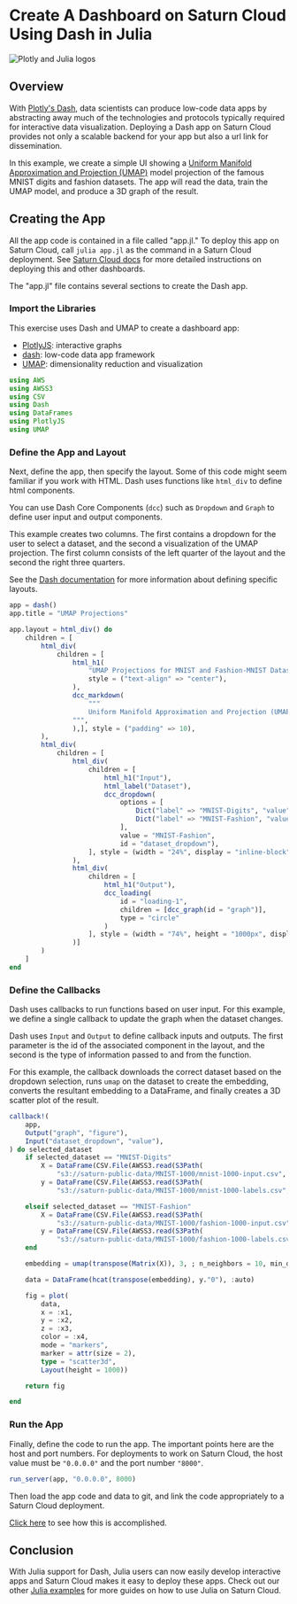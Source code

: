 # Create A Dashboard on Saturn Cloud Using Dash in Julia

![Plotly and Julia logos](https://saturn-public-assets.s3.us-east-2.amazonaws.com/example-resources/plotly_julia_logo.png "doc-image")

## Overview
With [Plotly's Dash](https://dash.plotly.com/), data scientists can produce low-code data apps by abstracting away much of the technologies and protocols typically required for interactive data visualization. Deploying a Dash app on Saturn Cloud provides not only a scalable backend for your app but also a url link for dissemination.

In this example, we create a simple UI showing a [Uniform Manifold Approximation and Projection (UMAP)](https://umap-learn.readthedocs.io/en/latest/) model projection of the famous MNIST digits and fashion datasets. The app will read the data, train the UMAP model, and produce a 3D graph of the result.

## Creating the App
All the app code is contained in a file called "app.jl." To deploy this app on Saturn Cloud, call `julia app.jl` as the command in a Saturn Cloud deployment. See [Saturn Cloud docs](https://saturncloud.io/docs/examples/dashboards/dashboard/) for more detailed instructions on deploying this and other dashboards.

The "app.jl" file contains several sections to create the Dash app. 

### Import the Libraries

This exercise uses Dash and UMAP to create a dashboard app:
* [PlotlyJS](http://juliaplots.org/PlotlyJS.jl/stable/): interactive graphs
* [dash](https://dash.plotly.com/julia): low-code data app framework
* [UMAP](https://github.com/dillondaudert/UMAP.jl): dimensionality reduction and visualization

``` julia
using AWS
using AWSS3
using CSV
using Dash
using DataFrames
using PlotlyJS
using UMAP
```
### Define the App and Layout

Next, define the app, then specify the layout. Some of this code might seem familiar if you work with HTML. Dash uses functions like `html_div` to define html components. 

You can use Dash Core Components (`dcc`) such as `Dropdown` and `Graph` to define user input and output components.

This example creates two columns. The first contains a dropdown for the user to select a dataset, and the second a visualization of the UMAP projection. The first column consists of the left quarter of the layout and the second the right three quarters.

See the [Dash documentation](https://dash.plotly.com/julia) for more information about defining specific layouts.

``` julia
app = dash()
app.title = "UMAP Projections"

app.layout = html_div() do
    children = [
        html_div(
            children = [
                html_h1(
                    "UMAP Projections for MNIST and Fashion-MNIST Datasets",
                    style = ("text-align" => "center"),
                ),
                dcc_markdown(
                    """
                    Uniform Manifold Approximation and Projection (UMAP) is a general-purpose dimension reduction algorithm. Similar to t-distributed stochastic neighbor embedding (t-SNE), you can use UMAP to visualize the relationships between data points. In this example, we are training a three-component UMAP model on MNIST datasets and then displaying the 3D graph of the result. The color of the point in the graph is based on the label. In the resulting graph, blobs of colors show that UMAP clustered data points with similar labels together.
                """,
                ),], style = ("padding" => 10),
        ),
        html_div(
            children = [
                html_div(
                    children = [
                        html_h1("Input"),
                        html_label("Dataset"),
                        dcc_dropdown(
                            options = [
                                Dict("label" => "MNIST-Digits", "value" => "MNIST-Digits"),
                                Dict("label" => "MNIST-Fashion", "value" => "MNIST-Fashion")
                            ],
                            value = "MNIST-Fashion",
                            id = "dataset_dropdown"),
                    ], style = (width = "24%", display = "inline-block")
                ),
                html_div(
                    children = [
                        html_h1("Output"),
                        dcc_loading(
                            id = "loading-1",
                            children = [dcc_graph(id = "graph")],
                            type = "circle"
                        )
                    ], style = (width = "74%", height = "1000px", display = "inline-block", float = "right")
                )]
        )
    ]
end
```

### Define the Callbacks
Dash uses callbacks to run functions based on user input. For this example, we define a single callback to update the graph when the dataset changes.

Dash uses `Input` and `Output` to define callback inputs and outputs. The first parameter is the id of the associated component in the layout, and the second is the type of information passed to and from the function.

For this example, the callback downloads the correct dataset based on the dropdown selection, runs `umap` on the dataset to create the embedding, converts the resultant embedding to a DataFrame, and finally creates a 3D scatter plot of the result.

``` julia
callback!(
    app,
    Output("graph", "figure"),
    Input("dataset_dropdown", "value"),
) do selected_dataset
    if selected_dataset == "MNIST-Digits"
        X = DataFrame(CSV.File(AWSS3.read(S3Path(
            "s3://saturn-public-data/MNIST-1000/mnist-1000-input.csv", config = global_aws_config(; region = "us-east-2")))))
        y = DataFrame(CSV.File(AWSS3.read(S3Path(
            "s3://saturn-public-data/MNIST-1000/mnist-1000-labels.csv", config = global_aws_config(; region = "us-east-2")))))

    elseif selected_dataset == "MNIST-Fashion"
        X = DataFrame(CSV.File(AWSS3.read(S3Path(
            "s3://saturn-public-data/MNIST-1000/fashion-1000-input.csv", config = global_aws_config(; region = "us-east-2")))))
        y = DataFrame(CSV.File(AWSS3.read(S3Path(
            "s3://saturn-public-data/MNIST-1000/fashion-1000-labels.csv", config = global_aws_config(; region = "us-east-2")))))
    end

    embedding = umap(transpose(Matrix(X)), 3, ; n_neighbors = 10, min_dist = 0.001, n_epochs = 200)

    data = DataFrame(hcat(transpose(embedding), y."0"), :auto)

    fig = plot(
        data,
        x = :x1,
        y = :x2,
        z = :x3,
        color = :x4,
        mode = "markers",
        marker = attr(size = 2),
        type = "scatter3d",
        Layout(height = 1000))

    return fig

end
```

### Run the App

Finally, define the code to run the app. The important points here are the host and port numbers. For deployments to work on Saturn Cloud, the host value must be `"0.0.0.0"` and the port number `"8000"`. 

``` julia
run_server(app, "0.0.0.0", 8000)
```

Then load the app code and data to git, and link the code appropriately to a Saturn Cloud deployment. 

[Click here]("https://app.community.saturncloud.org/dash/resources?recipeUrl=https://raw.githubusercontent.com/saturncloud/examples/main/examples/julia-dashboard-dash/.saturn/saturn.json") to see how this is accomplished. 

## Conclusion
With Julia support for Dash, Julia users can now easily develop interactive apps and Saturn Cloud makes it easy to deploy these apps. Check out our other [Julia examples](https://saturncloud.io/docs/examples/julia/) for more guides on how to use Julia on Saturn Cloud.